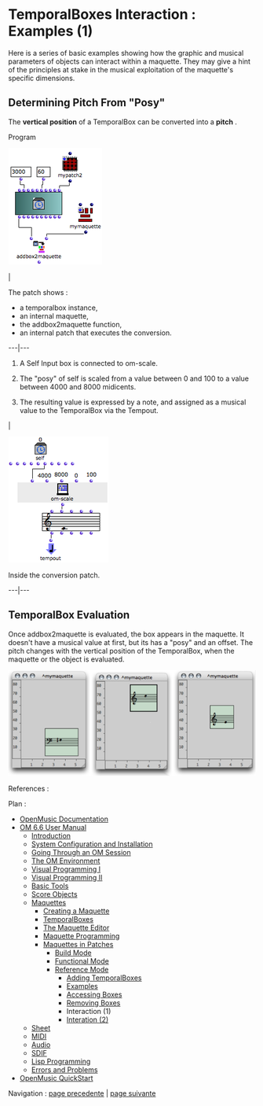 
# TemporalBoxes Interaction : Examples (1)

Here is a series of basic examples showing how the graphic and musical
parameters of objects can interact within a maquette. They may give a hint of
the principles at stake in the musical exploitation of the maquette's specific
dimensions.

## Determining Pitch From "Posy"

The  **vertical position** of a TemporalBox can be converted into a  **pitch**
.

Program

![](../res/posy%3Dpitch1.png)

|

The patch shows :

  * a temporalbox instance,
  * an internal maquette, 
  * the addbox2maquette function, 
  * an internal patch that executes the conversion. 

  
  
---|---  
  
  1. A Self Input box is connected to om-scale. 

  2. The "posy" of self is scaled from a value between 0 and 100 to a value between 4000 and 8000 midicents. 

  3. The resulting value is expressed by a note, and assigned as a musical value to the TemporalBox via the Tempout.

|

![Inside the conversion patch.](../res/posy%3Dpith.png)

Inside the conversion patch.  
  
---|---  
  
## TemporalBox Evaluation

Once addbox2maquette is evaluated, the box appears in the maquette. It doesn't
have a musical value at first, but its has a "posy" and an offset. The pitch
changes with the vertical position of the TemporalBox, when the maquette or
the object is evaluated.

![](../res/posy%3Dpitch2.png)

References :

Plan :

  * [OpenMusic Documentation](OM-Documentation)
  * [OM 6.6 User Manual](OM-User-Manual)
    * [Introduction](00-Sommaire)
    * [System Configuration and Installation](Installation)
    * [Going Through an OM Session](Goingthrough)
    * [The OM Environment](Environment)
    * [Visual Programming I](BasicVisualProgramming)
    * [Visual Programming II](AdvancedVisualProgramming)
    * [Basic Tools](BasicObjects)
    * [Score Objects](ScoreObjects)
    * [Maquettes](Maquettes)
      * [Creating a Maquette](Maquette)
      * [TemporalBoxes](TemporalBoxes)
      * [The Maquette Editor](Editor)
      * [Maquette Programming](Programming%20Maquette)
      * [Maquettes in Patches](Maquettes%20in%20Patches)
        * [Build Mode](Build)
        * [Functional Mode](Maquettes%20in%20Patches1)
        * [Reference Mode](Maquettes%20in%20Patches2)
          * [Adding TemporalBoxes](addprocedure)
          * [Examples](addexamples)
          * [Accessing Boxes](REF3)
          * [Removing Boxes](REF4)
          * Interaction (1)
          * [Interation (2)](Intercation2)
    * [Sheet](Sheet)
    * [MIDI](MIDI)
    * [Audio](Audio)
    * [SDIF](SDIF)
    * [Lisp Programming](Lisp)
    * [Errors and Problems](errors)
  * [OpenMusic QuickStart](QuickStart-Chapters)

Navigation : [page precedente](REF4 "page précédente\(Removing Boxes\)")
| [page suivante](Intercation2 "page suivante\(Interation \(2\)\)")

